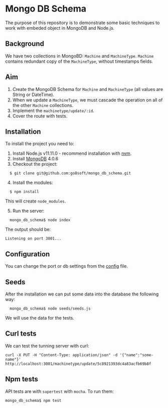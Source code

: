 # Mongo DB Schema
The purpose of this repository is to demonstrate some basic techniques to work with embeded object in MongoDB and Node.js.

## Background

We have two collections in MongoBD: `Machine` and `MachineType`. `Machine` contains redundant copy of the `MachineType`, without timestamps fields.

## Aim

1. Create the MongoDB Schema for `Machine` and `MachineType` (all values are String or DateTime).
2. When we update a `MachineType`, we must cascade the operation on all of the other `Machine` collections.
3. Implement the `machinetype/update/:id`.
4. Cover the route with tests.

## Installation

To install the project you need to:

1. Install Node.js v11.11.0  - recommend installation with [nvm](https://github.com/creationix/nvm).
2. Install [MongoDB](https://docs.mongodb.com/manual/installation) 4.0.6
3. Checkout the project:
```
  $ git clone git@github.com:go8soft/mongo_db_schema.git
```
4. Install the modules:
```
  $ npm install
```
This will create `node_modules`.

5. Run the server:
```
  mongo_db_schema$ node index
```
The output should be:
```
Listening on port 3001...
```

## Configuration

You can change the port or db settings from the [config](https://github.com/go8soft/mongo_db_schema/blob/master/config.js) file.

## Seeds

After the installation we can put some data into the database the following way:
```
  mongo_db_schema$ node seeds/seeds.js
```
We will use the data for the tests.

## Curl tests

We can test the tunning server with curl:

```
curl -X PUT -H "Content-Type: application/json" -d '{"name":"some-name"}' http://localhost:3001/machinetype/update/5c8921393dc4a83acfb69b8f
```

## Npm tests

API tests are with `supertest` with `mocha`. To run them:
```
mongo_db_schema$ npm test
```
